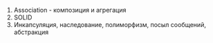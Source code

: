 1) Association - композиция и агрегация
2) SOLID
3) Инкапсуляция, наследование, полиморфизм, посыл сообщений, абстракция